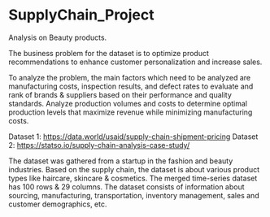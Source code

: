 # SupplyChain_Project
Analysis on Beauty products.

The business problem for the dataset is to optimize product recommendations to enhance customer personalization and increase sales.

To analyze the problem, the main factors which need to be analyzed are manufacturing costs, inspection results, and defect rates to evaluate and rank of brands & suppliers based on their performance and quality standards.
Analyze production volumes and costs to determine optimal production levels that maximize revenue while minimizing manufacturing costs.

Dataset 1: https://data.world/usaid/supply-chain-shipment-pricing
Dataset 2: https://statso.io/supply-chain-analysis-case-study/

The dataset was gathered from a startup in the fashion and beauty industries. Based on the supply chain, the dataset is about various product types like haircare, skincare & cosmetics.
The merged time-series dataset has 100 rows & 29 columns. The dataset consists of information about sourcing, manufacturing, transportation, inventory management, sales and customer demographics, etc.



